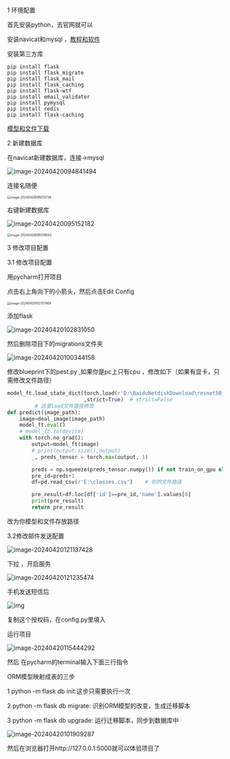 1 环境配置

首先安装python，去官网就可以

安装navicat和mysql ，[教程和软件](https://pan.baidu.com/s/1M-1O2UvUzYggcVTYZMl5fA?pwd=gs97 )

安装第三方库

```
pip install flask
pip install flask_migrate
pip install flask_mail
pip install flask_caching
pip install flask-wtf
pip install email_validator
pip install pymysql
pip install redis
pip install flask-caching
```

[模型和文件下载](https://pan.baidu.com/s/1OfNJXHTPuZPRmfvPW-EA8g?pwd=r0wl )

2 新建数据库

 在navicat新建数据库，连接->mysql

<img src="https://s2.loli.net/2024/04/20/vExzbulYoaqXD9I.png" alt="image-20240420094841494" />

连接名随便

<img src="https://s2.loli.net/2024/04/20/9n4DHut2VIEUBpS.png" alt="image-20240420095012738" style="zoom:50%;" />

右键新建数据库

![image-20240420095152182](https://s2.loli.net/2024/04/20/7qba5B2M3XcQ4kJ.png)



<img src="https://s2.loli.net/2024/04/20/OhiyoSc7w8zV2Hs.png" alt="image-20240420095519043" style="zoom:50%;" />



3  修改项目配置

3.1 修改项目配置

用pycharm打开项目

点击右上角向下的小箭头，然后点击Edit Config

<img src="https://s2.loli.net/2024/04/20/KkYNwLqPpJbhBxo.png" alt="image-20240420102707469" style="zoom:50%;" />

添加flask

![image-20240420102831050](https://s2.loli.net/2024/04/20/tvL7KsyogQxrNY3.png)

然后删除项目下的migrations文件夹

![image-20240420100344158](https://s2.loli.net/2024/04/20/clCbPYuMW94kDNh.png)

修改blueprint下的pest.py ,如果你是pc上只有cpu ，修改如下（如果有显卡，只需修改文件路径）

```python
model_ft.load_state_dict(torch.load(r'D:\BaiduNetdiskDownload\resnet50_pro.pkl',map_location='cpu')
                         ,strict=True)  # strict=False
         # 这里load文件路径修改
def predict(image_path):
    image=deal_image(image_path)
    model_ft.eval()
    # model_ft.to(device)
    with torch.no_grad():
        output=model_ft(image)
        # print(output.size(),output)
        _, preds_tensor = torch.max(output, 1)

        preds = np.squeeze(preds_tensor.numpy()) if not train_on_gpu else np.squeeze(preds_tensor.cpu().numpy())
        pre_id=preds+1
        df=pd.read_csv(r'E:\classes.csv')    # 你的文件路径

        pre_result=df.loc[df['id']==pre_id,'name'].values[0]
        print(pre_result)
        return pre_result

```

改为你模型和文件存放路径

3.2修改邮件发送配置

![image-20240420121137428](https://s2.loli.net/2024/04/20/jkDWGcTP57fQylR.png)

下拉 ，开启服务

![image-20240420121235474](https://s2.loli.net/2024/04/20/pyaqUoK6V4FPk9j.png)

手机发送短信后

![img](https://s2.loli.net/2024/04/20/lfIyk3egLPJhRm5.png)

复制这个授权码，在config.py里填入



运行项目

![image-20240420115444292](https://s2.loli.net/2024/04/20/KSHxIpfTFgJal5t.png)

然后 在pycharm的terminal输入下面三行指令

ORM模型映射成表的三步

1 python -m flask db init:这步只需要执行一次

2 python -m flask db migrate: 识别ORM模型的改变，生成迁移脚本

3 python -m flask db upgrade: 运行迁移脚本，同步到数据库中



![image-20240420101909287](https://s2.loli.net/2024/04/20/XVGNPnk9JUuIEHc.png)



然后在浏览器打开http://127.0.0.1:5000就可以体验项目了







